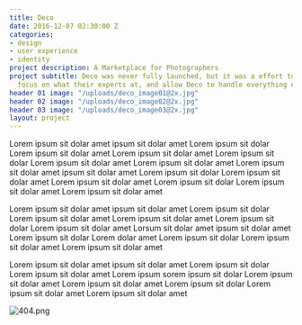 ```yaml
---
title: Deco
date: 2016-12-07 02:30:00 Z
categories:
- design
- user experience
- identity
project description: A Marketplace for Photographers
project subtitle: Deco was never fully launched, but it was a effort to allow photographers
  focus on what their experts at, and allow Deco to handle everything else.
header 01 image: "/uploads/deco_image01@2x.jpg"
header 02 image: "/uploads/deco_image02@2x.jpg"
header 03 image: "/uploads/deco_image03@2x.jpg"
layout: project
---
```


Lorem ipsum sit dolar amet ipsum sit dolar amet Lorem ipsum sit dolar Lorem ipsum sit dolar amet Lorem ipsum sit dolar amet Lorem ipsum sit dolar Lorem ipsum sit dolar amet Lorem ipsum sit dolar amet Lorem ipsum sit dolar amet ipsum sit dolar amet Lorem ipsum sit dolar Lorem ipsum sit dolar amet Lorem ipsum sit dolar amet Lorem ipsum sit dolar Lorem ipsum sit dolar amet Lorem ipsum sit dolar amet

Lorem ipsum sit dolar amet ipsum sit dolar amet Lorem ipsum sit dolar Lorem ipsum sit dolar amet Lorem ipsum sit dolar amet Lorem ipsum sit dolar Lorem ipsum sit dolar amet Lorsum sit dolar amet ipsum sit dolar amet Lorem ipsum sit dolar Lorem dolar amet Lorem ipsum sit dolar Lorem ipsum sit dolar amet Lorem ipsum sit dolar amet

Lorem ipsum sit dolar amet ipsum sit dolar amet Lorem ipsum sit dolar Lorem ipsum sit dolar amet Lorem ipsum sorem ipsum sit dolar Lorem ipsum sit dolar amet Lorem ipsum sit dolar amet Lorem ipsum sit dolar Lorem ipsum sit dolar amet Lorem ipsum sit dolar amet

![404.png](/uploads/deco_404@2x.png)
